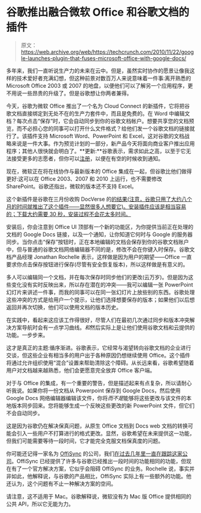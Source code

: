 # 谷歌推出融合微软 Office 和谷歌文档的插件

> 原文：<https://web.archive.org/web/https://techcrunch.com/2010/11/22/google-launches-plugin-that-fuses-microsoft-office-with-google-docs/>

多年来，我们一直听说生产力的未来在云中。但是，虽然实时协作的愿景让像我这样的技术爱好者充满幻想，但这种前景对数百万人来说意味着一件事:离开熟悉的 Microsoft Office 2003 或 2007 的地盘，以便他们可以了解另一个应用程序，更不用说一些昂贵的升级了。但是谷歌想让你两者兼得。

今天，谷歌为微软 Office 推出了一个名为 Cloud Connect 的新插件，它将把谷歌文档直接绑定到无处不在的生产力套件中，而且是免费的。在 Word 中编辑文档？每次点击“保存”时，它会自动同步到你的谷歌文档帐户。想要共享您的文档预览，而不必担心您的同事可以打开什么文件格式？给他们发一个谷歌文档的链接就行了。该插件支持 Microsoft Word、PowerPoint 和 Excel，这对谷歌的文档战略来说是一件大事。作为预览计划的一部分，新产品今天将面向商业客户推出应用程序；其他人很快就会明白了。**更新:**谷歌表示，需求如此之高，以至于它无法接受更多的志愿者，但你可以[注册](https://web.archive.org/web/20230331230942/https://spreadsheets3.google.com/viewform?formkey=dHJoU0xuYVpOa1lNVW11Mmo3WW1vZXc6MQ#gid=0)，以便在有空的时候收到通知。

现在，微软正在将在线协作与最新版本的 Office 集成在一起，但谷歌比他们做得更好:这可以在 Office 2003、2007 和 2010 上运行，也不需要修改 SharePoint。谷歌还指出，微软的版本还不支持 Excel。

这个新插件是谷歌在三月份收购 DocVerse 的[的结果(注意，谷歌只用了大约八个月的时间就推出了这个插件——显然很多人想要它)。安装插件应该是相当容易的；下载大约需要 30 秒，安装过程不会花太多时间。](https://web.archive.org/web/20230331230942/https://techcrunch.com/2010/03/05/google-acquires-docverse-to-further-office-arms-race/)

安装后，你会注意到 Office UI 顶部有一个新的功能区，为你提供当前正在处理的文档的 Google Docs 链接，以及一个通知，让你知道它何时与 Google 的服务器同步。当你点击“保存”按钮时，正在本地编辑的文档会保存到你的谷歌文档账户中，但与普通的谷歌文档网络编辑器不同的是，修改不会在你键入时保存。谷歌文档产品经理 Jonathan Rochelle 表示，这样做是因为用户的期望——Office 一直要求你点击保存按钮进行保存(尽管有安全恢复版本)，所以这样做是有意义的。

多人可以编辑同一个文档，并在每次保存时同步他们的更改(云万岁)。但是因为这些变化没有实时反映出来，所以存在潜在的冲突——我可以编辑一张 PowerPoint 幻灯片来讲述一件事，而我的同事可以在同一张幻灯片上放些别的东西。谷歌处理这些冲突的方式是给用户一个提示，让他们选择想要保存的版本；如果他们以后想返回并再次切换，他们可以使用文档的版本历史。

在实践中，看起来这应该工作得很好，尽管人们在最初几次通过同步和版本冲突解决方案导航时会有一点学习曲线。*和*然后实际上是让他们使用谷歌文档和云提供的功能。一步步来。

这才是真正的主题:循序渐进。谷歌表示，它经常与渴望转向谷歌文档的企业进行交谈，但这些企业有相当多的用户出于各种原因仍想继续使用 Office。这个插件将通过允许组织使用“混合”设置来帮助清除这个障碍。从长远来看，谷歌希望随着用户对文档越来越熟悉，他们会更愿意完全放弃 Office 客户端。

对于与 Office 的集成，有一个重要的警告，但是描述起来有点复杂，所以请耐心听我说。如果你将一份文档从 Powerpoint 保存到 Google Docs，然后使用 Google Docs 网络编辑器编辑该文件，你将*而不是*能够将这些更改与该文件的本地版本同步回来。您将能够生成一个反映这些更改的新 PowerPoint 文件，但它们不会自动同步。

这是因为谷歌仍在解决保真问题，从原生 Office 文档到 Docs web 文档的转换可能会引入一些用户不打算进行的格式更改。显然，谷歌希望在未来提供这一功能，但我们可能需要等待一段时间，它才能完全克服文档保真度的问题。

你可能还记得一家名为 [OffiSync](https://web.archive.org/web/20230331230942/http://www.offisync.com/) 的公司，我们[在过去几年里一直在跟踪这家公司](https://web.archive.org/web/20230331230942/https://techcrunch.com/tag/offisync/)。OffiSync 已经提供了许多与谷歌已经推出一段时间的功能相同的功能，但现在有了一个官方解决方案，它似乎会阻碍 OffiSync 的业务。Rochelle 说，事实并非如此，他解释说，与谷歌的产品相比，OffiSync 实际上有一些额外的功能。他还认为，这个问题有不止一种解决方案的空间。

请注意，这不适用于 Mac。谷歌解释说，微软没有为 Mac 版 Office 提供相同的公共 API，所以它无能为力。